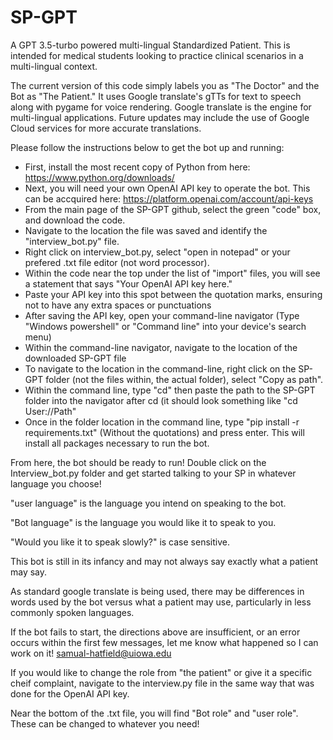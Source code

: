 # SP-GPT
A GPT 3.5-turbo powered multi-lingual Standardized Patient. This is intended for medical students looking to practice clinical scenarios in a multi-lingual context. 

The current version of this code simply labels you as "The Doctor" and the Bot as "The Patient."
It uses Google translate's gTTs for text to speech along with pygame for voice rendering. 
Google translate is the engine for multi-lingual applications. Future updates may include the use of Google Cloud services for more accurate translations. 

Please follow the instructions below to get the bot up and running:
 - First, install the most recent copy of Python from here: https://www.python.org/downloads/
 - Next, you will need your own OpenAI API key to operate the bot. This can be accquired here:  https://platform.openai.com/account/api-keys
 - From the main page of the SP-GPT github, select the green "code" box, and download the code. 
 - Navigate to the location the file was saved and identify the "interview_bot.py" file. 
 - Right click on interview_bot.py, select "open in notepad" or your prefered .txt file editor (not word processor).
 - Within the code near the top under the list of "import" files, you will see a statement that says "Your OpenAI API key here." 
 - Paste your API key into this spot between the quotation marks, ensuring not to have any extra spaces or punctuations
 - After saving the API key, open your command-line navigator (Type "Windows powershell" or "Command line" into your device's search menu)
 - Within the command-line navigator, navigate to the location of the downloaded SP-GPT file 
  - To navigate to the location in the command-line, right click on the SP-GPT folder (not the files within, the actual folder), select "Copy as path".
  - Within the command line, type "cd" then paste the path to the SP-GPT folder into the navigator after cd (it should look something like "cd User://Path"
 - Once in the folder location in the command line, type "pip install -r requirements.txt" (Without the quotations) and press enter. This will install all packages necessary to run the bot. 

From here, the bot should be ready to run! Double click on the Interview_bot.py folder and get started talking to your SP in whatever language you choose!

"user language" is the language you intend on speaking to the bot.

"Bot language" is the language you would like it to speak to you. 

"Would you like it to speak slowly?" is case sensitive. 

This bot is still in its infancy and may not always say exactly what a patient may say. 

As standard google translate is being used, there may be differences in words used by the bot versus what a patient may use, particularly in less commonly spoken languages. 

If the bot fails to start, the directions above are insufficient, or an error occurs within the first few messages, let me know what happened so I can work on it! samual-hatfield@uiowa.edu

If you would like to change the role from "the patient" or give it a specific cheif complaint, navigate to the interview.py file in the same way that was done for the OpenAI API key. 

Near the bottom of the .txt file, you will find "Bot role" and "user role". These can be changed to whatever you need!
